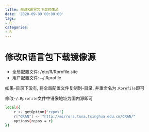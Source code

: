 ```yaml
---
title: 修改R语言包下载镜像源
date: '2020-09-09 00:00:00'
tags:
- R
categories:
- R
---
```

# 修改R语言包下载镜像源

- 全局配置文件: /etc/R/Rprofile.site
- 用户配置文件: ~/.Rprofile

如果`~`目录下没有, 将全局配置文件复制到`~`目录, 并重命名为`.Rprofile`即可


修改`~/.Rprofile`文件中镜像地址为国内源即可

```bash
local({
    r <- getOption("repos")
    r["CRAN"] <- "http://mirrors.tuna.tsinghua.edu.cn/CRAN/"
    options(repos = r)
})
```

